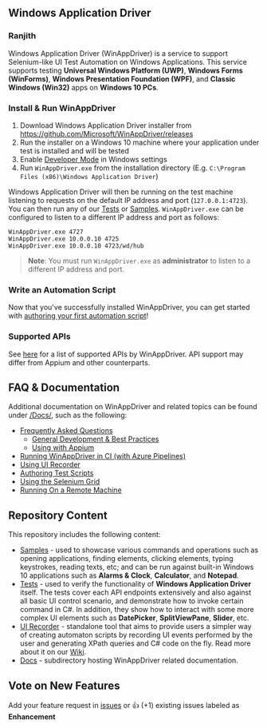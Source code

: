 ## Windows Application Driver
### Ranjith
Windows Application Driver (WinAppDriver) is a service to support Selenium-like UI Test Automation on Windows Applications. This service supports testing **Universal Windows Platform (UWP)**, **Windows Forms (WinForms)**, **Windows Presentation Foundation (WPF)**, and **Classic Windows (Win32)** apps on **Windows 10 PCs**. 

### Install & Run WinAppDriver
1. Download Windows Application Driver installer from <https://github.com/Microsoft/WinAppDriver/releases>
2. Run the installer on a Windows 10 machine where your application under test is installed and will be tested
3. Enable [Developer Mode](https://docs.microsoft.com/en-us/windows/uwp/get-started/enable-your-device-for-development) in Windows settings
4. Run `WinAppDriver.exe` from the installation directory (E.g. `C:\Program Files (x86)\Windows Application Driver`)

Windows Application Driver will then be running on the test machine listening to requests on the default IP address and port (`127.0.0.1:4723`). You can then run any of our [Tests](/Tests/) or [Samples](/Samples). `WinAppDriver.exe` can be configured to listen to a different IP address and port as follows:

```
WinAppDriver.exe 4727
WinAppDriver.exe 10.0.0.10 4725
WinAppDriver.exe 10.0.0.10 4723/wd/hub
```
> **Note**: You must run `WinAppDriver.exe` as **administrator** to listen to a different IP address and port.

### Write an Automation Script
Now that you've successfully installed WinAppDriver, you can get started with [authoring your first automation script](./Docs/AuthoringTestScripts.md)! 

### Supported APIs

See [here](./Docs/SupportedAPIs.md) for a list of supported APIs by WinAppDriver. API support may differ from Appium and other counterparts.

## FAQ & Documentation
Additional documentation on WinAppDriver and related topics can be found under [/Docs/](./Docs/), such as the following:
   - [Frequently Asked Questions](./Docs/FAQ.md) 
     - [General Development & Best Practices](./Docs/FAQ.md#general-development--best-practices) 
     - [Using with Appium](./Docs/UsingAppium.md)
   - [Running WinAppDriver in CI (with Azure Pipelines)](./Docs/CI_AzureDevOps.md) 
   - [Using UI Recorder](./Docs/UsingUIRecorder.md)
   - [Authoring Test Scripts](./Docs/AuthoringTestScripts.md)
   - [Using the Selenium Grid](./Docs/SeleniumGrid.md) 
   - [Running On a Remote Machine](./Docs/RunningOnRemoteMachine.md)

## Repository Content
This repository includes the following content:
* [Samples](https://github.com/Microsoft/WinAppDriver/tree/master/Samples) - used to showcase various commands and operations such as opening applications, finding elements, clicking elements, typing keystrokes, reading texts, etc; and can be run against built-in Windows 10 applications such as **Alarms & Clock**, **Calculator**, and **Notepad**. 
* [Tests](https://github.com/Microsoft/WinAppDriver/tree/master/Tests) - used to verify the functionality of **Windows Application Driver** itself. The tests cover each API endpoints extensively and also against all basic UI control scenario, and demonstrate how to invoke certain command in C#. In addition, they show how to interact with some more complex UI elements such as **DatePicker**, **SplitViewPane**, **Slider**, etc.
* [UI Recorder](https://github.com/microsoft/WinAppDriver/tree/master/Tools/UIRecorder) - standalone tool that aims to provide users a simpler way of creating automaton scripts by recording UI events performed by the user and generating XPath queries and C# code on the fly. Read more about it on our [Wiki](https://github.com/Microsoft/WinAppDriver/wiki/WinAppDriver-UI-Recorder). 
* [Docs](./Docs/) - subdirectory hosting WinAppDriver related documentation. 

## Vote on New Features
Add your feature request in [issues](../../issues/) or :+1: (+1) existing issues labeled as **Enhancement**
